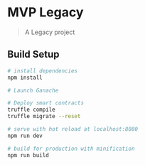 # MVP Legacy

> A Legacy project

## Build Setup

``` bash
# install dependencies
npm install

# Launch Ganache

# Deploy smart contracts
truffle compile
truffle migrate --reset

# serve with hot reload at localhost:8080
npm run dev

# build for production with minification
npm run build
```
